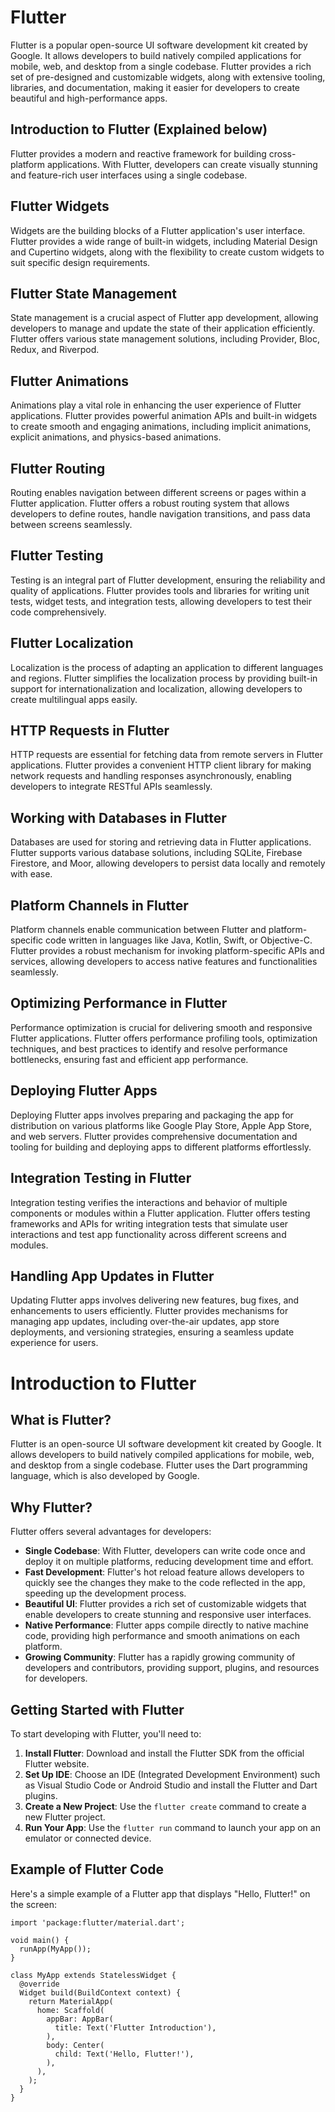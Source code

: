 # Flutter

Flutter is a popular open-source UI software development kit created by Google. It allows developers to build natively compiled applications for mobile, web, and desktop from a single codebase. Flutter provides a rich set of pre-designed and customizable widgets, along with extensive tooling, libraries, and documentation, making it easier for developers to create beautiful and high-performance apps.

## Introduction to Flutter (Explained below)

Flutter provides a modern and reactive framework for building cross-platform applications. With Flutter, developers can create visually stunning and feature-rich user interfaces using a single codebase.

## Flutter Widgets

Widgets are the building blocks of a Flutter application's user interface. Flutter provides a wide range of built-in widgets, including Material Design and Cupertino widgets, along with the flexibility to create custom widgets to suit specific design requirements.

## Flutter State Management

State management is a crucial aspect of Flutter app development, allowing developers to manage and update the state of their application efficiently. Flutter offers various state management solutions, including Provider, Bloc, Redux, and Riverpod.

## Flutter Animations

Animations play a vital role in enhancing the user experience of Flutter applications. Flutter provides powerful animation APIs and built-in widgets to create smooth and engaging animations, including implicit animations, explicit animations, and physics-based animations.

## Flutter Routing

Routing enables navigation between different screens or pages within a Flutter application. Flutter offers a robust routing system that allows developers to define routes, handle navigation transitions, and pass data between screens seamlessly.

## Flutter Testing

Testing is an integral part of Flutter development, ensuring the reliability and quality of applications. Flutter provides tools and libraries for writing unit tests, widget tests, and integration tests, allowing developers to test their code comprehensively.

## Flutter Localization

Localization is the process of adapting an application to different languages and regions. Flutter simplifies the localization process by providing built-in support for internationalization and localization, allowing developers to create multilingual apps easily.

## HTTP Requests in Flutter

HTTP requests are essential for fetching data from remote servers in Flutter applications. Flutter provides a convenient HTTP client library for making network requests and handling responses asynchronously, enabling developers to integrate RESTful APIs seamlessly.

## Working with Databases in Flutter

Databases are used for storing and retrieving data in Flutter applications. Flutter supports various database solutions, including SQLite, Firebase Firestore, and Moor, allowing developers to persist data locally and remotely with ease.

## Platform Channels in Flutter

Platform channels enable communication between Flutter and platform-specific code written in languages like Java, Kotlin, Swift, or Objective-C. Flutter provides a robust mechanism for invoking platform-specific APIs and services, allowing developers to access native features and functionalities seamlessly.

## Optimizing Performance in Flutter

Performance optimization is crucial for delivering smooth and responsive Flutter applications. Flutter offers performance profiling tools, optimization techniques, and best practices to identify and resolve performance bottlenecks, ensuring fast and efficient app performance.

## Deploying Flutter Apps

Deploying Flutter apps involves preparing and packaging the app for distribution on various platforms like Google Play Store, Apple App Store, and web servers. Flutter provides comprehensive documentation and tooling for building and deploying apps to different platforms effortlessly.

## Integration Testing in Flutter

Integration testing verifies the interactions and behavior of multiple components or modules within a Flutter application. Flutter offers testing frameworks and APIs for writing integration tests that simulate user interactions and test app functionality across different screens and modules.

## Handling App Updates in Flutter

Updating Flutter apps involves delivering new features, bug fixes, and enhancements to users efficiently. Flutter provides mechanisms for managing app updates, including over-the-air updates, app store deployments, and versioning strategies, ensuring a seamless update experience for users.


# Introduction to Flutter

## What is Flutter?
Flutter is an open-source UI software development kit created by Google. It allows developers to build natively compiled applications for mobile, web, and desktop from a single codebase. Flutter uses the Dart programming language, which is also developed by Google.

## Why Flutter?
Flutter offers several advantages for developers:
- **Single Codebase**: With Flutter, developers can write code once and deploy it on multiple platforms, reducing development time and effort.
- **Fast Development**: Flutter's hot reload feature allows developers to quickly see the changes they make to the code reflected in the app, speeding up the development process.
- **Beautiful UI**: Flutter provides a rich set of customizable widgets that enable developers to create stunning and responsive user interfaces.
- **Native Performance**: Flutter apps compile directly to native machine code, providing high performance and smooth animations on each platform.
- **Growing Community**: Flutter has a rapidly growing community of developers and contributors, providing support, plugins, and resources for developers.

## Getting Started with Flutter
To start developing with Flutter, you'll need to:
1. **Install Flutter**: Download and install the Flutter SDK from the official Flutter website.
2. **Set Up IDE**: Choose an IDE (Integrated Development Environment) such as Visual Studio Code or Android Studio and install the Flutter and Dart plugins.
3. **Create a New Project**: Use the `flutter create` command to create a new Flutter project.
4. **Run Your App**: Use the `flutter run` command to launch your app on an emulator or connected device.

## Example of Flutter Code
Here's a simple example of a Flutter app that displays "Hello, Flutter!" on the screen:

```
import 'package:flutter/material.dart';

void main() {
  runApp(MyApp());
}

class MyApp extends StatelessWidget {
  @override
  Widget build(BuildContext context) {
    return MaterialApp(
      home: Scaffold(
        appBar: AppBar(
          title: Text('Flutter Introduction'),
        ),
        body: Center(
          child: Text('Hello, Flutter!'),
        ),
      ),
    );
  }
}
```


